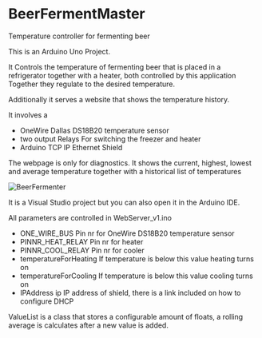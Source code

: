 # BeerFermentMaster
Temperature controller for fermenting beer

This is an Arduino Uno Project.

It Controls the temperature of fermenting beer 
that is placed in a refrigerator together with a heater, both controlled by this application
Together they regulate to the desired temperature. 

Additionally it serves a website that shows the temperature history.

It involves a
- OneWire Dallas DS18B20 temperature sensor 
- two output Relays For switching the freezer and heater
- Arduino TCP IP Ethernet Shield

The webpage is only for diagnostics.
It shows the current, highest, lowest and average temperature
together with a historical list of temperatures

![BeerFermenter](https://user-images.githubusercontent.com/19152655/156921459-bcc95bba-d7a7-4ec9-b0f0-aabb09e5f5fe.png)



It is a Visual Studio project but you can also open it in the Arduino IDE.

All parameters are controlled in WebServer_v1.ino 
- ONE_WIRE_BUS            Pin nr for OneWire DS18B20 temperature sensor
- PINNR_HEAT_RELAY        Pin nr for heater
- PINNR_COOL_RELAY        Pin nr for cooler
- temperatureForHeating   If temperature is below this value heating turns on
- temperatureForCooling   If temperature is below this value cooling turns on
- IPAddress ip            IP address of shield, there is a link included on how to configure DHCP

ValueList is a class that stores a configurable amount of floats, a rolling average is calculates after a new value is added.

